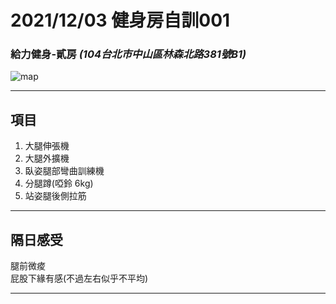 2021/12/03 健身房自訓001
===
### 給力健身-貳房 *(104台北市中山區林森北路381號B1)*  
![map](https://maps.geoapify.com/v1/staticmap?style=osm-carto&width=450&height=300&center=lonlat:121.524802,25.058096&zoom=17.2&marker=lonlat:121.5256589397752,25.05852962876839;color:%23ff0000;size:medium&apiKey=1b48259b810e48ddb151889f9ea58db0)
***
## 項目  
1. 大腿伸張機
2. 大腿外擴機
3. 臥姿腿部彎曲訓練機
4. 分腿蹲(啞鈴 6kg)
5. 站姿腿後側拉筋
***
## 隔日感受  
腿前微痠  
屁股下緣有感(不過左右似乎不平均)  
***
<!-- ## 參考資料  
1. 
*** -->
